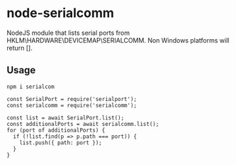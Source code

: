 # node-serialcomm
NodeJS module that lists serial ports from HKLM\HARDWARE\DEVICEMAP\SERIALCOMM.
Non Windows platforms will return [].

## Usage
```
npm i serialcom
```

```
const SerialPort = require('serialport');
const serialcomm = require('serialcomm');

const list = await SerialPort.list();
const additionalPorts = await serialcomm.list();
for (port of additionalPorts) {
  if (!list.find(p => p.path === port)) {
    list.push({ path: port });
  }
}
```
